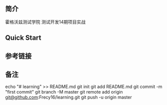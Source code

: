 ## 简介

霍格沃兹测试学院 测试开发14期项目实战

## Quick Start

## 参考链接

## 备注
echo "# learning" >> README.md
git init
git add README.md
git commit -m "first commit"
git branch -M master
git remote add origin git@github.com:Frecy16/learning.git
git push -u origin master
